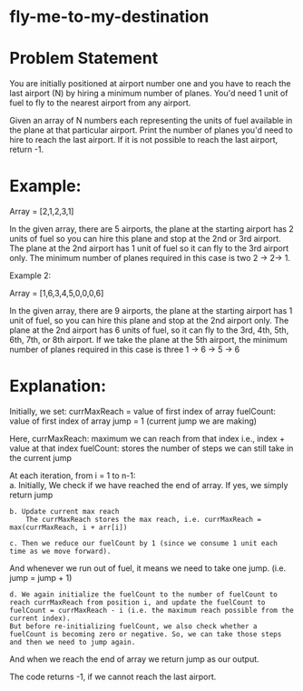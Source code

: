# fly-me-to-my-destination

# Problem Statement
You are initially positioned at airport number one and you have to reach the last airport (N) by hiring a minimum number of planes. You'd need 1 unit of fuel to fly to the nearest airport from any airport. 

Given an array of N numbers each representing the units of fuel available in the plane at that particular airport. Print the number of planes you'd need to hire to reach the last airport. If it is not possible to reach the last airport, return -1.

# Example: 

Array = [2,1,2,3,1]

In the given array, there are 5 airports, the plane at the starting airport has 2 units of fuel so you can hire this plane and stop at the 2nd or 3rd airport. The plane at the 2nd airport has 1 unit of fuel so it can fly to the 3rd airport only. The minimum number of planes required in this case is two 2 → 2→ 1. 

Example 2:

Array = [1,6,3,4,5,0,0,0,6]

In the given array, there are 9 airports, the plane at the starting airport has 1 unit of fuel, so you can hire this plane and stop at the 2nd airport only. The plane at the 2nd airport has 6 units of fuel, so it can fly to the 3rd, 4th, 5th, 6th, 7th, or 8th airport. If we take the plane at the 5th airport, the minimum number of planes required in this case is three 1 → 6 → 5 → 6

# Explanation:

Initially, we set: 
currMaxReach = value of first index of array
fuelCount: value of first index of array
jump = 1 (current jump we are making)

Here, 
currMaxReach: maximum we can reach from that index
	i.e., index + value at that index
fuelCount: stores the number of steps we can still take in the current jump

At each iteration, from i = 1 to n-1:  
	a. Initially, We check if we have reached the end of array. If yes, we simply return jump
	
	b. Update current max reach
	 	The currMaxReach stores the max reach, i.e. currMaxReach = max(currMaxReach, i + arr[i])
	 	
	c. Then we reduce our fuelCount by 1 (since we consume 1 unit each time as we move forward).

And whenever we run out of fuel, it means we need to take one jump. (i.e. jump = jump + 1)

	d. We again initialize the fuelCount to the number of fuelCount to reach currMaxReach from position i, and update the fuelCount to fuelCount = currMaxReach - i (i.e. the maximum reach possible from the current index).
	But before re-initializing fuelCount, we also check whether a fuelCount is becoming zero or negative. So, we can take those steps and then we need to jump again.

And when we reach the end of array we return jump as our output. 

The code returns -1, if we cannot reach the last airport.
